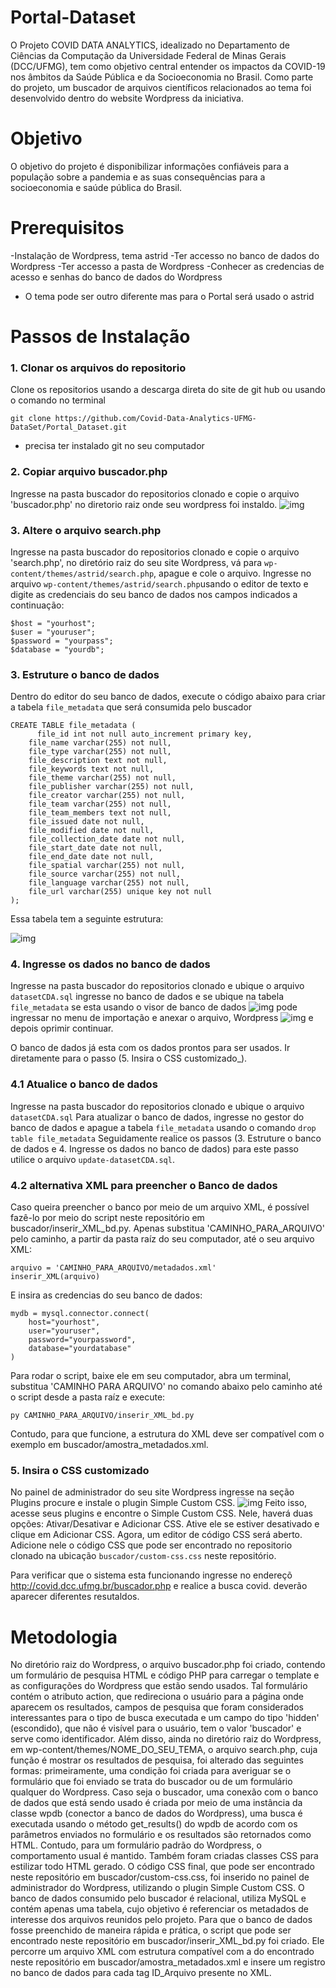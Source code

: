 # Portal-Dataset

O Projeto COVID DATA ANALYTICS, idealizado no Departamento de Ciências da Computação da Universidade Federal de Minas Gerais (DCC/UFMG), tem como objetivo central entender os impactos da COVID-19 nos âmbitos da Saúde Pública e da Socioeconomia no Brasil. Como parte do projeto, um buscador de arquivos científicos relacionados ao tema foi desenvolvido dentro do website Wordpress da iniciativa.

# Objetivo

O objetivo do projeto é disponibilizar informações confiáveis para a população sobre a pandemia e as suas consequências para a socioeconomia e saúde pública do Brasil.

# Prerequisitos
-Instalação de Wordpress, tema astrid
-Ter accesso no banco de dados do Wordpress
-Ter accesso a pasta de Wordpress
-Conhecer as credencias de acesso e senhas do banco de dados do Wordpress
* O tema pode ser outro diferente mas para o Portal será usado o astrid  

# Passos de Instalação

### 1. Clonar os arquivos do repositorio
Clone os repositorios usando a descarga direta do site de git hub  ou usando o comando no terminal 
```
git clone https://github.com/Covid-Data-Analytics-UFMG-DataSet/Portal_Dataset.git

```
*  precisa ter instalado git no seu computador

### 2. Copiar arquivo buscador.php

Ingresse na pasta buscador do repositorios clonado e copie o arquivo 'buscador.php'  no diretorio raiz onde seu wordpress foi instaldo. 
![img](https://github.com/Covid-Data-Analytics-UFMG-DataSet/Portal_Dataset/blob/master/images/Captura%20de%20pantalla%20de%202020-10-16%2018-26-59.png?raw=true) 

### 3. Altere o arquivo search.php

Ingresse na pasta buscador do repositorios clonado e copie o arquivo 'search.php', no diretório raiz do seu site Wordpress, vá para ```wp-content/themes/astrid/search.php```, apague e cole o arquivo. 
Ingresse no arquivo ``` wp-content/themes/astrid/search.php ```usando o editor de texto e digite as credenciais do seu banco de dados nos campos indicados a continuação:

```
$host = "yourhost";
$user = "youruser";
$password = "yourpass";
$database = "yourdb";
```
### 3. Estruture o banco de dados

Dentro do editor do seu banco de dados, execute o código abaixo para criar a tabela ```file_metadata``` que será consumida pelo buscador

```
CREATE TABLE file_metadata (
	  file_id int not null auto_increment primary key,
    file_name varchar(255) not null,
    file_type varchar(255) not null,
    file_description text not null,
    file_keywords text not null,
    file_theme varchar(255) not null,
    file_publisher varchar(255) not null,
    file_creator varchar(255) not null,
    file_team varchar(255) not null,
    file_team_members text not null,
    file_issued date not null,
    file_modified date not null,
    file_collection_date date not null,
    file_start_date date not null,
    file_end_date date not null,
    file_spatial varchar(255) not null,
    file_source varchar(255) not null,
    file_language varchar(255) not null,
    file_url varchar(255) unique key not null
);
```
Essa tabela tem a seguinte estrutura:

![img](https://github.com/Covid-Data-Analytics-UFMG-DataSet/Portal_Dataset/blob/master/images/DER.png?raw=true)

### 4. Ingresse os dados no banco de dados
Ingresse na pasta buscador do repositorios clonado e ubique o arquivo ```datasetCDA.sql```  ingresse no banco de dados e se ubique na tabela ```file_metadata``` se esta usando o visor de banco de dados ![img](https://www.google.com/url?sa=i&url=https%3A%2F%2Fwww.programaenlinea.net%2Fcomo-instalar-phpmyadmin-en-linux%2F&psig=AOvVaw0TCEI4fdJIUWjC3QRnTcB8&ust=1602974441187000&source=images&cd=vfe&ved=0CAIQjRxqFwoTCKDFp6SXuuwCFQAAAAAdAAAAABAD) pode ingressar no menu de importação e anexar o arquivo, Wordpress  ![img](https://github.com/Covid-Data-Analytics-UFMG-DataSet/Portal_Dataset/blob/master/images/banco-dados.png?raw=true) e depois oprimir continuar.  

O banco de dados já esta com os dados prontos para ser usados.   Ir diretamente para o passo (5. Insira o CSS customizado_).

### 4.1 Atualice o banco de dados

Ingresse na pasta buscador do repositorios clonado e ubique o arquivo ```datasetCDA.sql``` Para atualizar o banco de dados,  ingresse no gestor do banco de dados e apague a tabela ```file_metadata```  usando o comando ```drop table file_metadata``` Seguidamente realice os passos  (3. Estruture o banco de dados e 4. Ingresse os dados no banco de dados)  para este passo utilice o arquivo ```update-datasetCDA.sql```.

### 4.2 alternativa XML para preencher o Banco de dados

Caso queira preencher o banco por meio de um arquivo XML, é possível fazê-lo por meio do script neste repositório em buscador/inserir_XML_bd.py. Apenas substitua 'CAMINHO_PARA_ARQUIVO' pelo caminho, a partir da pasta raíz do seu computador, até o seu arquivo XML:

```
arquivo = 'CAMINHO_PARA_ARQUIVO/metadados.xml'
inserir_XML(arquivo)
```

E insira as credencias do seu banco de dados:

```
mydb = mysql.connector.connect(
    host="yourhost",
    user="youruser",
    password="yourpassword",
    database="yourdatabase"
)
```

Para rodar o script, baixe ele em seu computador, abra um terminal, substitua 'CAMINHO PARA ARQUIVO' no comando abaixo pelo caminho até o script desde a pasta raíz e execute:

```
py CAMINHO_PARA_ARQUIVO/inserir_XML_bd.py
```

Contudo, para que funcione, a estrutura do XML deve ser compatível com o exemplo em buscador/amostra_metadados.xml.

### 5. Insira o CSS customizado

No painel de administrador do seu site Wordpress ingresse na seção Plugins  procure e instale o plugin Simple Custom CSS.  ![img](https://github.com/Covid-Data-Analytics-UFMG-DataSet/Portal_Dataset/blob/master/images/Simple%20Custom%20CSS.png?raw=true) Feito isso, acesse seus plugins e encontre o Simple Custom CSS. Nele, haverá duas opções: Ativar/Desativar e Adicionar CSS. Ative ele se estiver desativado e clique em Adicionar CSS. Agora, um editor de código CSS será aberto. Adicione nele o código CSS que pode ser encontrado no repositorio clonado na ubicação ```buscador/custom-css.css``` neste repositório.  

Para verificar que o sistema esta funcionando ingresse no endereçõ http://covid.dcc.ufmg.br/buscador.php  e realice a busca covid.  deverão aparecer diferentes resutaldos. 

# Metodologia

No diretório raiz do Wordpress, o arquivo buscador.php foi criado, contendo um formulário de pesquisa HTML e código PHP para carregar o template e as configurações do Wordpress que estão sendo usados. Tal formulário contém o atributo action, que redireciona o usuário para a página onde aparecem os resultados, campos de pesquisa que foram considerados interessantes para o tipo de busca executada e um campo do tipo 'hidden' (escondido), que não é visível para o usuário, tem o valor 'buscador' e serve como identificador. Além disso, ainda no diretório raiz do Wordpress, em wp-content/themes/NOME_DO_SEU_TEMA, o arquivo search.php, cuja função é mostrar os resultados de pesquisa, foi alterado das seguintes formas: primeiramente, uma condição foi criada para averiguar se o formulário que foi enviado se trata do buscador ou de um formulário qualquer do Wordpress. Caso seja o buscador, uma conexão com o banco de dados que está sendo usado é criada por meio de uma instância da classe wpdb (conector a banco de dados do Wordpress), uma busca é executada usando o método get_results() do wpdb de acordo com os parâmetros enviados no formulário e os resultados são retornados como HTML. Contudo, para um formulário padrão do Wordpress, o comportamento usual é mantido. Também foram criadas classes CSS para estilizar todo HTML gerado. O código CSS final, que pode ser encontrado neste repositório em buscador/custom-css.css, foi inserido no painel de administrador do Wordpress, utilizando o plugin Simple Custom CSS. O banco de dados consumido pelo buscador é relacional, utiliza MySQL e contém apenas uma tabela, cujo objetivo é referenciar os metadados de interesse dos arquivos reunidos pelo projeto. Para que o banco de dados fosse preenchido de maneira rápida e prática, o script que pode ser encontrado neste repositório em buscador/inserir_XML_bd.py foi criado. Ele percorre um arquivo XML com estrutura compatível com a do encontrado neste repositório em buscador/amostra_metadados.xml e insere um registro no banco de dados para cada tag ID_Arquivo presente no XML.
